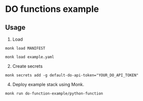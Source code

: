 # DO functions example

## Usage

1. Load
```
monk load MANIFEST
```

```
monk load example.yaml
```

2. Create secrets

```
monk secrets add -g default-do-api-token="YOUR_DO_API_TOKEN"
```

4. Deploy example stack using Monk.

```
monk run do-function-example/python-function
```